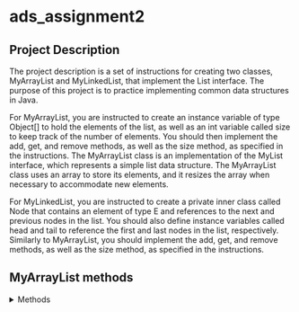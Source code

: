 # ads_assignment2

## Project Description
The project description is a set of instructions for creating two classes, MyArrayList and MyLinkedList, that implement the List interface. The purpose of this project is to practice implementing common data structures in Java.

For MyArrayList, you are instructed to create an instance variable of type Object[] to hold the elements of the list, as well as an int variable called size to keep track of the number of elements. You should then implement the add, get, and remove methods, as well as the size method, as specified in the instructions. The MyArrayList class is an implementation of the MyList interface, which represents a simple list data structure. The MyArrayList class uses an array to store its elements, and it resizes the array when necessary to accommodate new elements.

For MyLinkedList, you are instructed to create a private inner class called Node that contains an element of type E and references to the next and previous nodes in the list. You should also define instance variables called head and tail to reference the first and last nodes in the list, respectively. Similarly to MyArrayList, you should implement the add, get, and remove methods, as well as the size method, as specified in the instructions.

## MyArrayList methods
<details>
<summary>Methods</summary>
  
  <details>
  <summary>size()</summary>
  Returns the number of elements in the list.
  </details>
  <details>
  <summary>contains(Object o)</summary>
  Returns true if the list contains the specified element, false otherwise.
  </details>
  <details>
  <summary>add(T item)</summary>
  Adds the specified element to the end of the list.
  </details>
  <details>
  <summary>add(T item, int index)</summary>
  Adds the specified element to the list at the specified index. If the index is out of range, an IndexOutOfBoundsException is thrown.
  </details>
  <details>
  <summary>remove(T item)</summary>
  Removes the first occurrence of the specified element from the list, if it is present. Returns true if the element was removed, false otherwise.
  </details>
  <details>
  <summary>remove(int index)</summary>
  Removes the element at the specified index from the list. Returns the element that was removed. If the index is out of range, an IndexOutOfBoundsException is thrown.
  </details>
  <details>
  <summary>clear()</summary>
  Removes all elements from the list.
  </details>
  <details>
  <summary>get(int index)</summary>
  Returns the element at the specified index. If the index is out of range, an IndexOutOfBoundsException is thrown.
  </details>
  <details>
  <summary>indexOf(Object o)</summary>
  Returns the index of the first occurrence of the specified element in the list, or -1 if the element is not present.
  </details>
  <details>
  <summary>lastIndexOf(Object o)</summary>
  Returns the index of the last occurrence of the specified element in the list, or -1 if the element is not present.
  </details>
  <details>
  <summary>sort()</summary>
  Sorts the elements in the list in ascending order using their natural order.
  </details>

## Getting Started

To get started with the projects in this repository, you will need to have JDK 20 installed on your computer. You can download JDK from the official website: https://www.oracle.com/java/technologies/downloads/#java20
